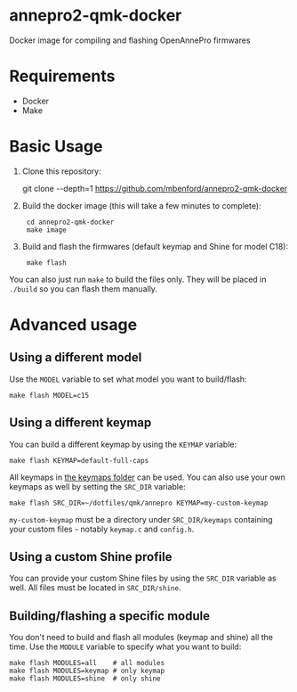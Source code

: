 # annepro2-qmk-docker

Docker image for compiling and flashing OpenAnnePro firmwares

# Requirements

- Docker
- Make

# Basic Usage

1. Clone this repository:

    git clone --depth=1 https://github.com/mbenford/annepro2-qmk-docker

2. Build the docker image (this will take a few minutes to complete):

		cd annepro2-qmk-docker
		make image

2. Build and flash the firmwares (default keymap and Shine for model C18):

		make flash
	
You can also just run `make` to build the files only. They will be placed in `./build` so you can flash them manually.

# Advanced usage

## Using a different model

Use the `MODEL` variable to set what model you want to build/flash:

    make flash MODEL=c15

## Using a different keymap

You can build a different keymap by using the `KEYMAP` variable:

    make flash KEYMAP=default-full-caps

All keymaps in [the keymaps folder](https://github.com/OpenAnnePro/qmk_firmware/tree/keyboard-annepro2/keyboards/annepro2/keymaps)
can be used. You can also use your own keymaps as well by setting the `SRC_DIR` variable:

    make flash SRC_DIR=~/dotfiles/qmk/annepro KEYMAP=my-custom-keymap

`my-custom-keymap` must be a directory under `SRC_DIR/keymaps` containing your custom files - notably `keymap.c` and 
`config.h`.

## Using a custom Shine profile

You can provide your custom Shine files by using the `SRC_DIR` variable as well. All files must be located in 
`SRC_DIR/shine`.

## Building/flashing a specific module

You don't need to build and flash all modules (keymap and shine) all the time. Use the `MODULE` variable to specify
what you want to build:

    make flash MODULES=all    # all modules
    make flash MODULES=keymap # only keymap
    make flash MODULES=shine  # only shine


